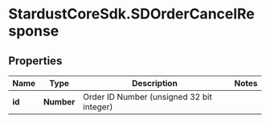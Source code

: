 # StardustCoreSdk.SDOrderCancelResponse

## Properties

Name | Type | Description | Notes
------------ | ------------- | ------------- | -------------
**id** | **Number** | Order ID Number (unsigned 32 bit integer) | 


